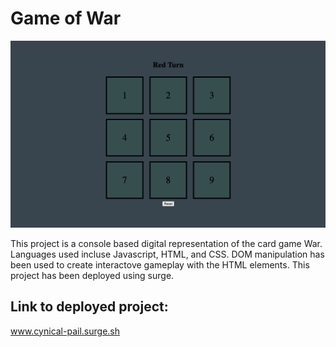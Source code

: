 # Game of War

![game play photo](./image/tictac.png)

This project is a console based digital representation of the card game War. Languages used incluse Javascript, HTML, and CSS. DOM manipulation has been used to create interactove gameplay with the HTML elements. This project has been deployed using surge.

## Link to deployed project:

www.cynical-pail.surge.sh